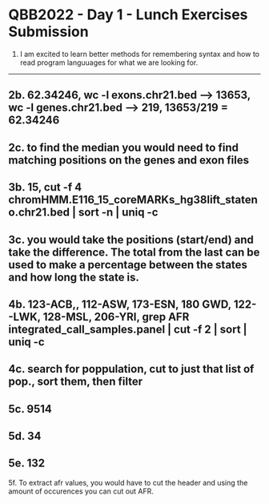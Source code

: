 # QBB2022 - Day 1 - Lunch Exercises Submission

1. I am excited to learn better methods for remembering syntax and how to read program languuages for what we are looking for. 
----
2b. 62.34246, wc -l exons.chr21.bed -->  13653, wc -l genes.chr21.bed --> 219, 13653/219 = 62.34246
----
2c. to find the median  you would need to find matching positions on the genes and exon files
----
3b. 15, cut -f 4 chromHMM.E116_15_coreMARKs_hg38lift_stateno.chr21.bed | sort  -n | uniq -c
----
3c. you would take the positions (start/end) and take the difference. The total from the last can be used to make a percentage between the states and how long the state is.
----
4b. 123-ACB,, 112-ASW, 173-ESN, 180 GWD, 122--LWK, 128-MSL, 206-YRI, grep AFR integrated_call_samples.panel | cut -f 2 | sort | uniq -c
----
4c. search for poppulation, cut to just that list of pop., sort them, then filter
----
5c. 9514
----
5d. 34
----
5e. 132
----
5f. To extract afr values, you would have to cut the header and using the amount of occurences you can cut out AFR. 